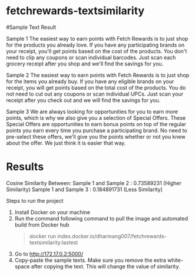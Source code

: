 # fetchrewards-textsimilarity

#Sample Text Result 

Sample 1
The easiest way to earn points with Fetch Rewards is to just shop for the products you already love. If you have
any participating brands on your receipt, you'll get points based on the cost of the products. You don't need to
clip any coupons or scan individual barcodes. Just scan each grocery receipt after you shop and we'll find the
savings for you.

Sample 2
The easiest way to earn points with Fetch Rewards is to just shop for the items you already buy. If you have any
eligible brands on your receipt, you will get points based on the total cost of the products. You do not need to cut
out any coupons or scan individual UPCs. Just scan your receipt after you check out and we will find the savings
for you.

Sample 3
We are always looking for opportunities for you to earn more points, which is why we also give you a selection
of Special Offers. These Special Offers are opportunities to earn bonus points on top of the regular points you
earn every time you purchase a participating brand. No need to pre-select these offers, we'll give you the points
whether or not you knew about the offer. We just think it is easier that way.

# Results
Cosine Similarity Between:
Sample 1 and Sample 2 : 0.73589231 (Higher Similarity)
Sample 1 and Sample 3 : 0.184891731 (Less Similarity)


Steps to run the project
1) Install Docker on your machine
2) Run the command following command to pull the image and automated build from Docker hub
   > docker run index.docker.io/dharmang007/fetchrewards-textsimilarity:lastest
3) Go to http://172.17.0.2:5000/ 
4) Copy-paste the sample texts. Make sure you remove the extra white-space after copying the text. This will change the value of similarity.

